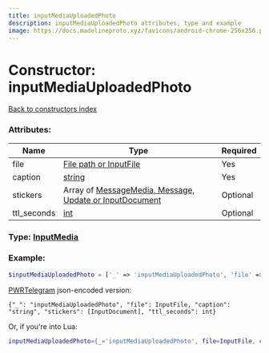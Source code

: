 ```yaml
---
title: inputMediaUploadedPhoto
description: inputMediaUploadedPhoto attributes, type and example
image: https://docs.madelineproto.xyz/favicons/android-chrome-256x256.png
---
```

# Constructor: inputMediaUploadedPhoto  
[Back to constructors index](index.md)



### Attributes:

| Name     |    Type       | Required |
|----------|---------------|----------|
|file|[File path or InputFile](../types/InputFile.md) | Yes|
|caption|[string](../types/string.md) | Yes|
|stickers|Array of [MessageMedia, Message, Update or InputDocument](../types/InputDocument.md) | Optional|
|ttl\_seconds|[int](../types/int.md) | Optional|



### Type: [InputMedia](../types/InputMedia.md)


### Example:

```php
$inputMediaUploadedPhoto = ['_' => 'inputMediaUploadedPhoto', 'file' => InputFile, 'caption' => 'string', 'stickers' => [InputDocument, InputDocument], 'ttl_seconds' => int];
```  

[PWRTelegram](https://pwrtelegram.xyz) json-encoded version:

```
{"_": "inputMediaUploadedPhoto", "file": InputFile, "caption": "string", "stickers": [InputDocument], "ttl_seconds": int}
```


Or, if you're into Lua:

```lua
inputMediaUploadedPhoto={_='inputMediaUploadedPhoto', file=InputFile, caption='string', stickers={InputDocument}, ttl_seconds=int}

```


